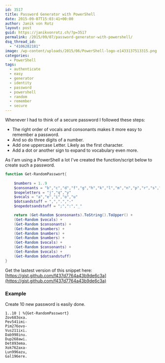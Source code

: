 ```yaml
---
id: 3517
title: Password Generator with PowerShell
date: 2015-09-07T15:03:41+00:00
author: Janik von Rotz
layout: post
guid: https://janikvonrotz.ch/?p=3517
permalink: /2015/09/07/password-generator-with-powershell/
dsq_thread_id:
  - "4106282181"
image: /wp-content/uploads/2015/06/PowerShell-logo-e1433137513315.png
categories:
  - PowerShell
tags:
  - authenticate
  - easy
  - generator
  - identity
  - password
  - powershell
  - random
  - remember
  - secure
---
```

Whenever I had to think of a secure password I followed these steps:

* The right order of vocals and consonants makes it more easy to remember a password.
* And so do three digits of a number.
* Add one uppercase Letter. Likely as the first character.
* Add a dot or another sign to expand to vocabulary even more.
<!--more-->
As I'am using a PowerShell a lot I've created the function/script below to create such a password.

```powershell
function Get-RandomPasswort{
    
    $numbers = 1..9
    $consonants = "b","c","d","f","g","h","k","l","m","n","p","r","s","t","v","w","x","z"
    $nopeletters = "j","q","y"
    $vocals = "a","e","i","o","u"
    $dotsandstuff = ",",".","-"
    $nopedotsandstuff = ";",":","_"

    return (Get-Random $consonants).ToString().ToUpper() + 
    (Get-Random $vocals) + 
    (Get-Random $consonants) + 
    (Get-Random $numbers) +  
    (Get-Random $numbers) + 
    (Get-Random $numbers) + 
    (Get-Random $vocals) + 
    (Get-Random $consonants) + 
    (Get-Random $vocals) + 
    (Get-Random $dotsandstuff)
}
```

Get the lastest version of this snippet here: [https://gist.github.com/f437d7764a43b9de6c3a](https://gist.github.com/f437d7764a43b9de6c3a)

### Example

Create 10 new password is easily done.

```
1..10 | %{Get-RandomPasswort}
Zov683oxa.
Pev541imi-
Pim276ovo-
Vus211ixi.
Dab998inu.
Dup268awi.
Det893ema.
Xok762axa-
Lun996azu,
Gal196ere.
```